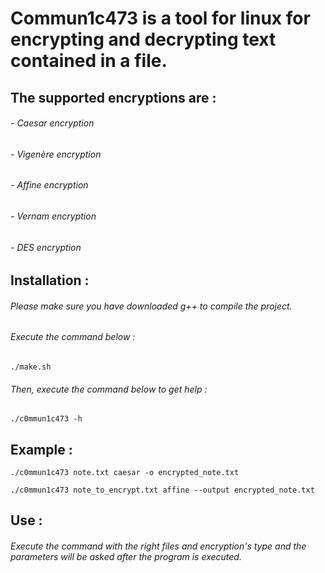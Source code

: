 # Commun1c473 is a tool for linux for encrypting and decrypting text contained in a file.

## The supported encryptions are :
###### - Caesar encryption
###### - Vigenère encryption
###### - Affine encryption
###### - Vernam encryption
###### - DES encryption 

## Installation :

###### Please make sure you have downloaded g++ to compile the project.

###### Execute the command below :
```
./make.sh
```

###### Then, execute the command below to get help :
```
./c0mmun1c473 -h
```

## Example :
```
./c0mmun1c473 note.txt caesar -o encrypted_note.txt
```
```
./c0mmun1c473 note_to_encrypt.txt affine --output encrypted_note.txt
```

## Use :

###### Execute the command with the right files and encryption's type and the parameters will be asked after the program is executed.




